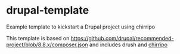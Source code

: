 # drupal-template
Example template to kickstart a Drupal project using chirripo

This template is based on https://github.com/drupal/recommended-project/blob/8.8.x/composer.json and includes drush and [chirripo](https://chirripo.dev)